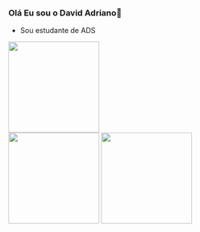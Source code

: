 ### Olá Eu sou o David Adriano👋

- Sou estudante de ADS

<div>
  <img height="180px" src="https://img.shields.io/badge/Instagram-E4405F?style=for-the-badge&logo=instagram&logoColor=white"/>
  
</div>
<div>
  <img height="180px" src="https://github-readme-stats.vercel.app/api?username=AdrDavid&show_icons=true&bg_color=00000000"/>
  <img height="180px" src="https://github-readme-stats.vercel.app/api/top-langs/?username=AdrDavid&langs_count=8&bg_color=00000000"/>
</div>

